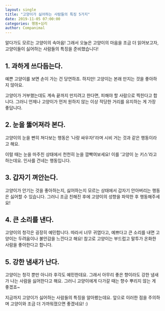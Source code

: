 ```yaml
---
layout: single
title: "고양이가 싫어하는 사람들의 특징 5가지"
date: 2019-11-05 07:00:00
categories: 행동+심리
author: Companimal
---
```


알다가도 모르는 고양이의 속마음! 그래서 오늘은 고양이의 마음을 조금 더 읽어보고자, 고양이들이 싫어하는 사람들의 특징을 준비했습니다!

## 1. 과하게 쓰다듬는다.

예쁜 고양이를 보면 손이 가는 건 당연하죠. 하지만! 고양이는 본래 만지는 것을 좋아하지 않아요.

고양이가 거부했는데도 계속 끝까지 만지려고 한다면, 피해야 할 사람으로 찍힌다고 합니다. 그러니 언제나 고양이가 먼저 원하지 않는 이상 적당한 거리를 유지하는 게 가장 좋답니다.

## 2. 눈을 뚫어져라 본다.

고양이의 눈을 빤히 쳐다보는 행동은 ‘나랑 싸우자!’라며 시비 거는 것과 같은 행동이라고 해요.

이럴 때는 눈을 마주친 상태에서 천천히 눈을 깜빡여보세요! 이를 ‘고양이 눈 키스’라고 하는데요. 인사를 건네는 행동입니다.

## 3. 갑자기 껴안는다.

고양이가 안기는 것을 좋아하는지, 싫어하는지 모르는 상태에서 갑자기 안아버리는 행동은 싫어할 수 있습니다. 그러니 조금 친해진 후에 고양이의 성향을 파악한 후 행동해주세요!

## 4. 큰 소리를 낸다.

고양이의 청각은 굉장히 예민합니다. 따라서 너무 귀엽다고, 예쁘다고 큰 소리를 내면 고양이는 두려움이나 불안감을 느낀다고 해요! 참고로 고양이는 부드럽고 말투가 온화한 사람을 좋아한다고 합니다.

## 5. 강한 냄새가 난다.

고양이는 청각 뿐만 아니라 후각도 예민한데요. 그래서 아무리 좋은 향이라도 강한 냄새가 나는 사람을 싫어한다고 해요. 그러니 고양이에게 다가갈 때는 향수 뿌리지 않는 게 좋겠죠~

지금까지 고양이가 싫어하는 사람들의 특징을 알아봤는데요. 앞으로 이러한 점을 주의하며 고양이와 조금 더 가까워졌으면 좋겠네요! :)
